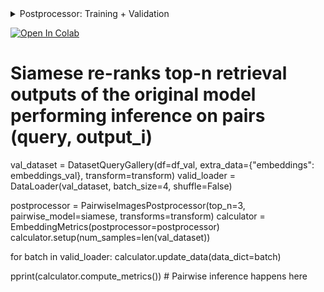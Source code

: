 <details>
<summary>Postprocessor: Training + Validation</summary>
<p>

[comment]:postprocessor-start
```python

import torch
from torch.nn import BCEWithLogitsLoss
from torch.utils.data import DataLoader

from oml.datasets import ImageLabeledDataset, ImageQueryGalleryLabeledDataset, ImageBaseDataset
from oml.inference import inference
from oml.metrics import calc_retrieval_metrics_rr
from oml.miners.pairs import PairsMiner
from oml.models import ConcatSiamese, ViTExtractor
from oml.registry.transforms import get_transforms_for_pretrained
from oml.samplers.balance import BalanceSampler
from oml.utils.download_mock_dataset import download_mock_dataset
from oml.transforms.images.torchvision import get_augs_torch
from oml.retrieval import RetrievalResults, PairwiseReranker

# In these example we will train a pairwise model as a re-ranker for ViT
extractor = ViTExtractor.from_pretrained("vits16_dino")
transforms, _ = get_transforms_for_pretrained("vits16_dino")
df_train, df_val = download_mock_dataset(global_paths=True)

# STEP 0: SAVE VIT EMBEDDINGS
# - training ones are needed for hard negative sampling when training pairwise model
# - validation ones are needed to construct the original prediction (which we will re-rank)
embeddings_train = inference(extractor, ImageBaseDataset(df_train["path"].tolist(), transform=transforms), batch_size=4, num_workers=0)
embeddings_valid = inference(extractor, ImageBaseDataset(df_val["path"].tolist(), transform=transforms), batch_size=4, num_workers=0)

# STEP 1: TRAIN PAIRWISE MODEL
train_dataset = ImageLabeledDataset(df_train, transform=get_augs_torch(224), extra_data={"embeddings": embeddings_train})
pairwise_model = ConcatSiamese(extractor=extractor, mlp_hidden_dims=[100])
optimizer = torch.optim.SGD(pairwise_model.parameters(), lr=1e-6)
miner = PairsMiner(hard_mining=True)
criterion = BCEWithLogitsLoss()

train_loader = DataLoader(train_dataset, batch_sampler=BalanceSampler(train_dataset.get_labels(), n_labels=2, n_instances=2))

for batch in train_loader:
    # We sample positive and negative pairs on which the original model struggled most
    ids1, ids2, is_negative_pair = miner.sample(features=batch["embeddings"], labels=batch["labels"])
    probs = pairwise_model(x1=batch["input_tensors"][ids1], x2=batch["input_tensors"][ids2])
    loss = criterion(probs, is_negative_pair.float())
    loss.backward()
    optimizer.step()
    optimizer.zero_grad()

# STEP 2: VALIDATE RE-RANKING MODEL (DOES IT IMPROVE METRICS?)
val_dataset = ImageQueryGalleryLabeledDataset(df=df_val, transform=transforms, extra_data={"embeddings": embeddings_valid})
rr = RetrievalResults.compute_from_embeddings(embeddings_valid, val_dataset, n_items_to_retrieve=5)

reranker = PairwiseReranker(top_n=5, pairwise_model=pairwise_model, num_workers=0, batch_size=4)
rr_upd = reranker.process(rr, dataset=val_dataset)

metrics = calc_retrieval_metrics_rr(rr, precision_top_k=(5,))
metrics_upd = calc_retrieval_metrics_rr(rr_upd, precision_top_k=(5,))
print(metrics, "\n", metrics_upd)

```
[comment]:postprocessor-end
</p>
</details>

[![Open In Colab](https://colab.research.google.com/assets/colab-badge.svg)](https://colab.research.google.com/drive/1LBmusxwo8dPqWznmK627GNMzeDVdjMwv?usp=sharing)


# Siamese re-ranks top-n retrieval outputs of the original model performing inference on pairs (query, output_i)
val_dataset = DatasetQueryGallery(df=df_val, extra_data={"embeddings": embeddings_val}, transform=transform)
valid_loader = DataLoader(val_dataset, batch_size=4, shuffle=False)

postprocessor = PairwiseImagesPostprocessor(top_n=3, pairwise_model=siamese, transforms=transform)
calculator = EmbeddingMetrics(postprocessor=postprocessor)
calculator.setup(num_samples=len(val_dataset))

for batch in valid_loader:
    calculator.update_data(data_dict=batch)

pprint(calculator.compute_metrics())  # Pairwise inference happens here